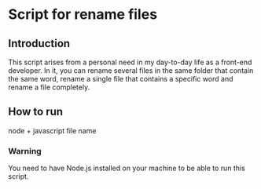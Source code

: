 # **Script for rename files**

## Introduction
This script arises from a personal need in my day-to-day life as a front-end developer.
In it, you can rename several files in the same folder that contain the same word, rename a single file that contains a specific word and rename a file completely.

## How to run
node + javascript file name

### Warning
You need to have Node.js installed on your machine to be able to run this script.

